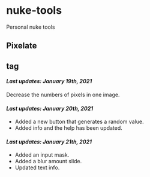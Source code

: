 # nuke-tools
Personal nuke tools

## Pixelate <h2> tag
#### *Last updates: January 19th, 2021*
Decrease the numbers of pixels in one image.

#### *Last updates: January 20th, 2021*
- Added a new button that generates a random value.
- Added info and the help has been updated.

#### *Last updates: January 21th, 2021*
- Added an input mask.
- Added a blur amount slide.
- Updated text info.
